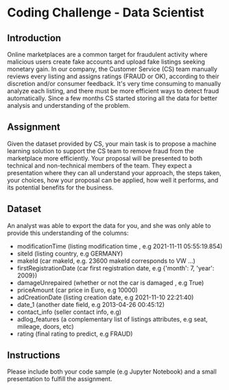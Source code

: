 # Coding Challenge - Data Scientist

## Introduction

Online marketplaces are a common target for fraudulent activity where malicious users create fake accounts and upload fake listings seeking monetary gain. In our company, the Customer Service (CS) team manually reviews every listing and assigns ratings (FRAUD or OK), according to their discretion and/or consumer feedback. 
It's very time consuming to manually analyze each listing, and there must be more efficient ways to detect fraud automatically. Since a few months CS started storing all the data for better analysis and understanding of the problem.

## Assignment

Given the dataset provided by CS, your main task is to propose a machine learning solution to support the CS team to remove fraud from the marketplace more efficiently. Your proposal will be presented to both technical and non-technical members of the team. They expect a presentation where they can all understand your approach, the steps taken, your choices, how your proposal can be applied, how well it performs, and its potential benefits for the business. 


## Dataset

An analyst was able to export the data for you, and she was only able to provide this understanding of the columns: 

- modificationTime (listing modification time , e.g 2021-11-11 05:55:19.854)
- siteId (listing country, e.g GERMANY)
- makeId (car makeId, e.g. 23600 makeId corresponds to VW ...)
- firstRegistrationDate (car first registration date, e.g {'month': 7, 'year': 2009})
- damageUnrepaired (whether or not the car is damaged , e.g True)
- priceAmount (car price in Euro, e.g 10000)
- adCreationDate (listing creation date, e.g 2021-11-10 22:21:40)
- date_1 (another date field, e.g 2013-04-26 00:45:12)
- contact_info (seller contact info, e.g)
- adlog_features (a complementary list of listings attributes, e.g seat, mileage, doors, etc)
- rating (final rating to predict, e.g FRAUD)      
 

## Instructions 

Please include both your code sample (e.g Jupyter Notebook) and a small presentation to fulfill the assignment. 
